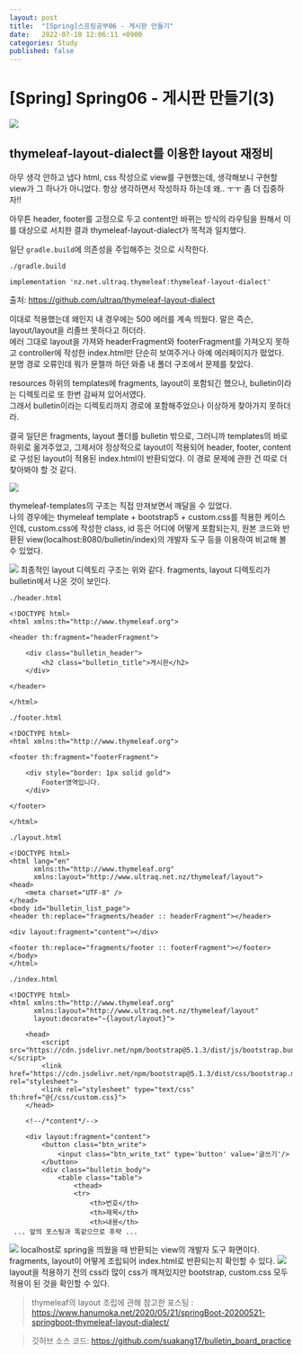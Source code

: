 ```yaml
---
layout: post
title:  "[Spring]스프링공부06 - 게시판 만들기"
date:   2022-07-10 12:06:11 +0900
categories: Study
published: false
---
```


# [Spring] Spring06 - 게시판 만들기(3)

<img src='/assets/img/docs/springlogo.svg' />  

## thymeleaf-layout-dialect를 이용한 layout 재정비

아무 생각 안하고 냅다 html, css 작성으로 view를 구현했는데, 생각해보니 구현할 view가 그 하나가 아니었다. 항상 생각하면서 작성하자 하는데 왜.. ㅜㅜ 좀 더 집중하자!!  

아무튼 header, footer를 고정으로 두고 content만 바뀌는 방식의 라우팅을 원해서 이를 대상으로 서치한 결과 thymeleaf-layout-dialect가 목적과 일치했다.  

일단 `gradle.build`에 의존성을 주입해주는 것으로 시작한다.

```
./gradle.build

implementation 'nz.net.ultraq.thymeleaf:thymeleaf-layout-dialect'
```

출처: <https://github.com/ultraq/thymeleaf-layout-dialect>


이대로 적용했는데 왜인지 내 경우에는 500 에러를 계속 띄웠다. 말은 즉슨, layout/layout을 리졸브 못하다고 하더라.  
에러 그대로 layout을 가져와 headerFragment와 footerFragment를 가져오지 못하고 controller에 작성한 index.html만 단순히 보여주거나 아예 에러페이지가 떴었다.  
분명 경로 오류인데 뭐가 문젤까 하던 와중 내 폴더 구조에서 문제를 찾았다.

resources 하위의 templates에 fragments, layout이 포함되긴 했으나, bulletin이라는 디렉토리로 또 한번 감싸져 있어서였다.  
그래서 bulletin이라는 디렉토리까지 경로에 포함해주었으나 이상하게 찾아가지 못하더라.  

결국 일단은 fragments, layout 폴더를 bulletin 밖으로, 그러니까 templates의 바로 하위로 옮겨주었고, 그제서야 정상적으로 layout이 적용되어 header, footer, content로 구성된 layout이 적용된 index.html이 반환되었다. 이 경로 문제에 관한 건 따로 더 찾아봐야 할 것 같다.  

<img src='/assets/img/docs/bulletin_layout.png' />  

thymeleaf-templates의 구조는 직접 만져보면서 깨달을 수 있었다.  
나의 경우에는 thymeleaf template + bootstrap5 + custom.css를 적용한 케이스인데, custom.css에 작성한 class, id 등은 어디에 어떻게 포함되는지, 원본 코드와 반환된 view(localhost:8080/bulletin/index)의 개발자 도구 등을 이용하여 비교해 볼 수 있었다. 

<img src='/assets/img/docs/bulletin_layout(1).png' />  
최종적인 layout 디렉토리 구조는 위와 같다. fragments, layout 디렉토리가 bulletin에서 나온 것이 보인다.  

```
./header.html  

<!DOCTYPE html>
<html xmlns:th="http://www.thymeleaf.org">

<header th:fragment="headerFragment">

    <div class="bulletin_header">
        <h2 class="bulletin_title">게시판</h2>
    </div>

</header>

</html>
```

```
./footer.html

<!DOCTYPE html>
<html xmlns:th="http://www.thymeleaf.org">

<footer th:fragment="footerFragment">

    <div style="border: 1px solid gold">
        Footer영역입니다.
    </div>

</footer>

</html>
```  

```
./layout.html  

<!DOCTYPE html>
<html lang="en"
      xmlns:th="http://www.thymeleaf.org"
      xmlns:layout="http://www.ultraq.net.nz/thymeleaf/layout">
<head>
    <meta charset="UTF-8" />
</head>
<body id="bulletin_list_page">
<header th:replace="fragments/header :: headerFragment"></header>

<div layout:fragment="content"></div>

<footer th:replace="fragments/footer :: footerFragment"></footer>
</body>
</html>
```  

```
./index.html  

<!DOCTYPE html>
<html xmlns:th="http://www.thymeleaf.org"
      xmlns:layout="http://www.ultraq.net.nz/thymeleaf/layout"
      layout:decorate="~{layout/layout}">

    <head>
        <script src="https://cdn.jsdelivr.net/npm/bootstrap@5.1.3/dist/js/bootstrap.bundle.min.js"></script>
        <link href="https://cdn.jsdelivr.net/npm/bootstrap@5.1.3/dist/css/bootstrap.min.css" rel="stylesheet">
        <link rel="stylesheet" type="text/css" th:href="@{/css/custom.css}">
    </head>

    <!--/*content*/-->

    <div layout:fragment="content">
        <button class="btn_write">
            <input class="btn_write_txt" type='button' value='글쓰기'/>
        </button>
        <div class="bulletin_body">
            <table class="table">
                <thead>
                <tr>
                    <th>번호</th>
                    <th>제목</th>
                    <th>내용</th>
 ... 앞의 포스팅과 똑같으므로 후략 ...
```
<img src='/assets/img/docs/bulletin_layout(2).png' />  
localhost로 spring을 띄웠을 때 반환되는 view의 개발자 도구 화면이다.  
fragments, layout이 어떻게 조립되어 index.html로 반환되는지 확인할 수 있다.  

<img src='/assets/img/docs/bulletin_layout(3).png' />  
layout을 적용하기 전의 css라 많이 css가 깨져있지만 bootstrap, custom.css 모두 적용이 된 것을 확인할 수 있다.  


> thymeleaf의 layout 조립에 관해 참고한 포스팅 : <https://www.hanumoka.net/2020/05/21/springBoot-20200521-springboot-thymeleaf-layout-dialect/>  











> 깃허브 소스 코드: <https://github.com/suakang17/bulletin_board_practice>
